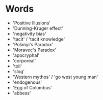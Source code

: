 # Words

- 'Positive Illusions'
- 'Dunning-Kruger effect'
- 'negativity bias'
- 'tacit' / 'tacit knowledge'
- 'Polanyi's Paradox'
- 'Moravec's Paradox'
- 'apocryphal'
- 'corporeal'
- 'toil'
- 'slog'
- 'Western mythos' / 'go west young man'
- 'endogenous'
- 'Egg of Columbus'
- 'abbess'
